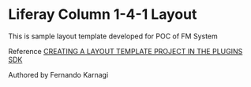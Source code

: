 # Liferay Column 1-4-1 Layout
This is sample layout template developed for POC of FM System

Reference [CREATING A LAYOUT TEMPLATE PROJECT IN THE PLUGINS SDK](https://dev.liferay.com/develop/tutorials/-/knowledge_base/6-2/creating-a-layout-template-project-in-the-plugins-sdk)

Authored by Fernando Karnagi
